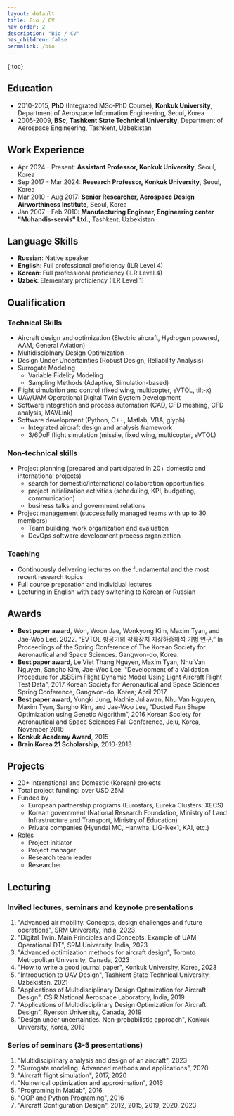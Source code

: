 ```yaml
---
layout: default
title: Bio / CV
nav_order: 2
description: "Bio / CV"
has_children: false
permalink: /bio
---
```


{:toc}

## Education

- 2010-2015, **PhD** (Integrated MSc-PhD Course), **Konkuk University**, Department of Aerospace Information Engineering, Seoul, Korea
- 2005-2009, **BSc**, **Tashkent State Technical University**, Department
  of Aerospace Engineering, Tashkent, Uzbekistan

## Work Experience

- Apr 2024 - Present: **Assistant Professor, Konkuk University**, Seoul, Korea
- Sep 2017 - Mar 2024: **Research Professor, Konkuk University**, Seoul, Korea
- Mar 2010 - Aug 2017: **Senior Researcher, Aerospace Design Airworthiness
  Institute**, Seoul, Korea
- Jan 2007 - Feb 2010: **Manufacturing Engineer, Engineering center "Muhandis-servis" Ltd.**, Tashkent, Uzbekistan

## Language Skills

- **Russian**: Native speaker
- **English**: Full professional proficiency (ILR Level 4)
- **Korean**: Full professional proficiency (ILR Level 4)
- **Uzbek**: Elementary proficiency (ILR Level 1)

## Qualification

### Technical Skills

- Aircraft design and optimization (Electric aircraft, Hydrogen powered,
  AAM, General Aviation)
- Multidisciplnary Design Optimization
- Design Under Uncertainties (Robust Design, Reliability Analysis)
- Surrogate Modeling
  - Variable Fidelity Modeling
  - Sampling Methods (Adaptive, Simulation-based)
- Flight simulation and control (fixed wing, multicopter, eVTOL,
  tilt-x)
- UAV/UAM Operational Digital Twin System Development
- Software integration and process automation (CAD, CFD meshing, CFD
  analysis, MAVLink)
- Software development (Python, C++, Matlab, VBA, glyph)
  - Integrated aircraft design and analysis framework
  - 3/6DoF flight simulation (missile, fixed wing, multicopter, eVTOL)

### Non-technical skills

- Project planning (prepared and participated in 20+ domestic and
  international projects)
  - search for domestic/international collaboration opportunities
  - project initialization activities (scheduling, KPI, budgeting, communication)
  - business talks and government relations
- Project management (successfully managed teams with up to 30 members)
  - Team building, work organization and evaluation
  - DevOps software development process organization

### Teaching

- Continuously delivering lectures on the fundamental and the most recent research topics
- Full course preparation and individual lectures
- Lecturing in English with easy switching to Korean or Russian

## Awards

- **Best paper award**, Won, Woon Jae, Wonkyong Kim, Maxim Tyan, and Jae-Woo Lee. 2022. “EVTOL 항공기의 착륙장치 지상하중해석 기법 연구.” In Proceedings of the Spring Conference of The Korean Society for Aeronautical and Space Sciences. Gangwon-do, Korea.
- **Best paper award**, Le Viet Thang Nguyen, Maxim Tyan, Nhu Van Nguyen, Sangho Kim, Jae-Woo Lee: "Development of a Validation Procedure for JSBSim Flight Dynamic Model Using Light Aircraft Flight Test Data", 2017 Korean Society for Aeronautical and Space Sciences Spring Conference, Gangwon-do, Korea; April 2017
- **Best paper award**, Yungki Jung, Nadhie Juliawan, Nhu Van Nguyen, Maxim Tyan, Sangho Kim, and Jae-Woo Lee, “Ducted Fan Shape Optimization using Genetic Algorithm”, 2016 Korean Society for Aeronautical and Space Sciences Fall Conference, Jeju, Korea, November 2016
- **Konkuk Academy Award**, 2015
- **Brain Korea 21 Scholarship**, 2010-2013

## Projects

- 20+ International and Domestic (Korean) projects
- Total project funding: over USD 25M
- Funded by
  - European partnership programs (Eurostars, Eureka Clusters: XECS)
  - Korean government (National Research Foundation, Ministry of Land Infrastructure and Transport, Ministry of Education)
  - Private companies (Hyundai MC, Hanwha, LIG-Nex1, KAI, etc.)
- Roles
  - Project initiator
  - Project manager
  - Research team leader
  - Researcher

## Lecturing

### Invited lectures, seminars and keynote presentations

1. "Advanced air mobility. Concepts, design challenges and future operations", SRM University, India, 2023
2. "Digital Twin. Main Principles and Concepts. Example of UAM Operational DT", SRM University, India, 2023
3. "Advanced optimization methods for aircraft design", Toronto Metropolitan University, Canada, 2023
4. "How to write a good journal paper", Konkuk University, Korea, 2023
5. "Introduction to UAV Design", Tashkent State Technical University, Uzbekistan, 2021
6. "Applications of Multidisciplinary Design Optimization for Aircraft Design", CSIR National Aerospace Laboratory, India, 2019
7. "Applications of Multidisciplinary Design Optimization for Aircraft Design", Ryerson University, Canada, 2019
8. "Design under uncertainties. Non-probabilistic approach", Konkuk University, Korea, 2018

### Series of seminars (3-5 presentations)

1. "Multidisciplinary analysis and design of an aircraft", 2023
2. "Surrogate modeling. Advanced methods and applications", 2020
3. "Aircraft flight simulation", 2017, 2020
4. "Numerical optimization and approximation", 2016
5. "Programing in Matlab", 2016
6. "OOP and Python Programing", 2016
7. "Aircraft Configuration Design", 2012, 2015, 2019, 2020, 2023

